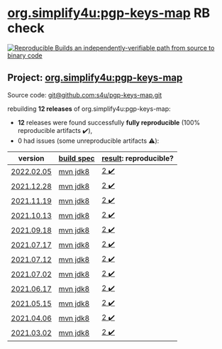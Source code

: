 [org.simplify4u:pgp-keys-map](https://search.maven.org/artifact/org.simplify4u/pgp-keys-map/) RB check
=======

[![Reproducible Builds](https://reproducible-builds.org/images/logos/rb.svg) an independently-verifiable path from source to binary code](https://reproducible-builds.org/)

## Project: [org.simplify4u:pgp-keys-map](https://search.maven.org/artifact/org.simplify4u/pgp-keys-map/)

Source code: [git@github.com:s4u/pgp-keys-map.git](git@github.com:s4u/pgp-keys-map.git)

rebuilding **12 releases** of org.simplify4u:pgp-keys-map:
- **12** releases were found successfully **fully reproducible** (100% reproducible artifacts :heavy_check_mark:),
- 0 had issues (some unreproducible artifacts :warning:):

| version | [build spec](BUILDSPEC.md) | [result](https://reproducible-builds.org/docs/jvm/): reproducible? |
| -- | --------- | ------ |
| [2022.02.05](https://search.maven.org/artifact/org.simplify4u/pgp-keys-map/2022.02.05/pom) | [mvn jdk8](pgp-keys-map-2022.02.05.buildspec) | [2 :heavy_check_mark: ](pgp-keys-map-2022.02.05.buildcompare) |
| [2021.12.28](https://search.maven.org/artifact/org.simplify4u/pgp-keys-map/2021.12.28/pom) | [mvn jdk8](pgp-keys-map-2021.12.28.buildspec) | [2 :heavy_check_mark: ](pgp-keys-map-2021.12.28.buildcompare) |
| [2021.11.19](https://search.maven.org/artifact/org.simplify4u/pgp-keys-map/2021.11.19/pom) | [mvn jdk8](pgp-keys-map-2021.11.19.buildspec) | [2 :heavy_check_mark: ](pgp-keys-map-2021.11.19.buildcompare) |
| [2021.10.13](https://search.maven.org/artifact/org.simplify4u/pgp-keys-map/2021.10.13/pom) | [mvn jdk8](pgp-keys-map-2021.10.13.buildspec) | [2 :heavy_check_mark: ](pgp-keys-map-2021.10.13.buildcompare) |
| [2021.09.18](https://search.maven.org/artifact/org.simplify4u/pgp-keys-map/2021.09.18/pom) | [mvn jdk8](pgp-keys-map-2021.09.18.buildspec) | [2 :heavy_check_mark: ](pgp-keys-map-2021.09.18.buildcompare) |
| [2021.07.17](https://search.maven.org/artifact/org.simplify4u/pgp-keys-map/2021.07.17/pom) | [mvn jdk8](pgp-keys-map-2021.07.17.buildspec) | [2 :heavy_check_mark: ](pgp-keys-map-2021.07.17.buildcompare) |
| [2021.07.12](https://search.maven.org/artifact/org.simplify4u/pgp-keys-map/2021.07.12/pom) | [mvn jdk8](pgp-keys-map-2021.07.12.buildspec) | [2 :heavy_check_mark: ](pgp-keys-map-2021.07.12.buildcompare) |
| [2021.07.02](https://search.maven.org/artifact/org.simplify4u/pgp-keys-map/2021.07.02/pom) | [mvn jdk8](pgp-keys-map-2021.07.02.buildspec) | [2 :heavy_check_mark: ](pgp-keys-map-2021.07.02.buildcompare) |
| [2021.06.17](https://search.maven.org/artifact/org.simplify4u/pgp-keys-map/2021.06.17/pom) | [mvn jdk8](pgp-keys-map-2021.06.17.buildspec) | [2 :heavy_check_mark: ](pgp-keys-map-2021.06.17.buildcompare) |
| [2021.05.15](https://search.maven.org/artifact/org.simplify4u/pgp-keys-map/2021.05.15/pom) | [mvn jdk8](pgp-keys-map-2021.05.15.buildspec) | [2 :heavy_check_mark: ](pgp-keys-map-2021.05.15.buildcompare) |
| [2021.04.06](https://search.maven.org/artifact/org.simplify4u/pgp-keys-map/2021.04.06/pom) | [mvn jdk8](pgp-keys-map-2021.04.06.buildspec) | [2 :heavy_check_mark: ](pgp-keys-map-2021.04.06.buildcompare) |
| [2021.03.02](https://search.maven.org/artifact/org.simplify4u/pgp-keys-map/2021.03.02/pom) | [mvn jdk8](pgp-keys-map-2021.03.02.buildspec) | [2 :heavy_check_mark: ](pgp-keys-map-2021.03.02.buildcompare) |
